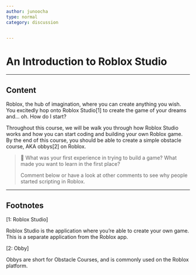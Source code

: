 ```yaml
---
author: junoocha
type: normal
category: discussion


---
```


# An Introduction to Roblox Studio

---

## Content
Roblox, the hub of imagination, where you can create anything you wish. You excitedly hop onto Roblox Studio[1] to create the game of your dreams and… oh. How do I start? 

Throughout this course, we will be walk you through how Roblox Studio works and how you can start coding and building your own Roblox game. By the end of this course, you should be able to create a simple obstacle course, AKA obbys[2] on Roblox.

> 💬 What was your first experience in trying to build a game? What made you want to learn in the first place? 
>
> Comment below or have a look at other comments to see why people started scripting in Roblox.

---

## Footnotes

[1: Roblox Studio]

Roblox Studio is the application where you’re able to create your own game. This is a separate application from the Roblox app.


[2: Obby]

Obbys are short for Obstacle Courses, and is commonly used on the Roblox platform.
